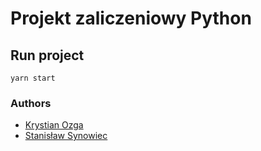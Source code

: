 # Projekt zaliczeniowy Python


## Run project
```commandline
yarn start
```

### Authors
- [Krystian Ozga](https://github.com/Krystian-Isu)
- [Stanisław Synowiec](https://github.com/ssynowiec)
